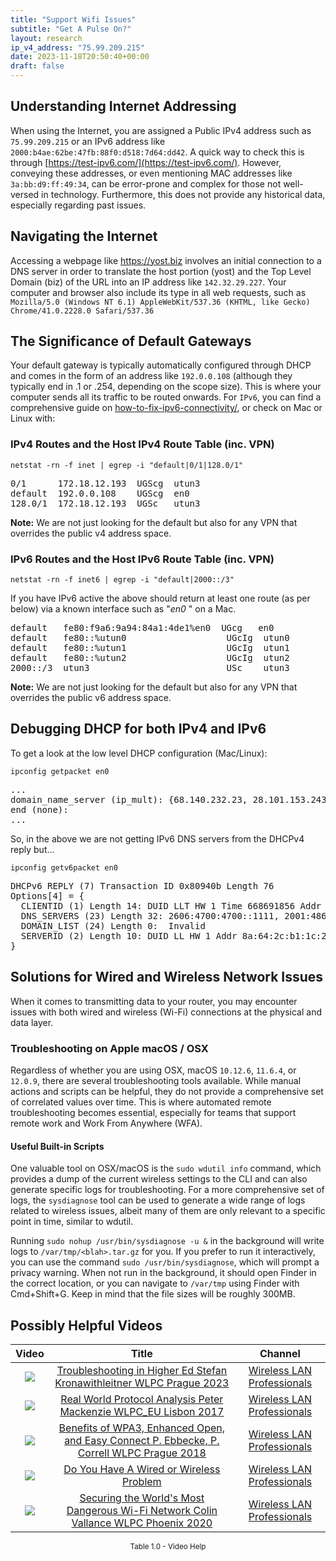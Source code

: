 ```yaml
---
title: "Support Wifi Issues"
subtitle: "Get A Pulse On?"
layout: research
ip_v4_address: "75.99.209.215"
date: 2023-11-18T20:50:40+00:00
draft: false
---
```


## Understanding Internet Addressing

When using the Internet, you are assigned a Public IPv4 address such as ```75.99.209.215``` or an IPv6 address like ```2000:b4ae:62be:47fb:88f0:d518:7d64:dd42```. A quick way to check this is through [https://test-ipv6.com/](https://test-ipv6.com/). However, conveying these addresses, or even mentioning MAC addresses like ```3a:bb:d9:ff:49:34```, can be error-prone and complex for those not well-versed in technology. Furthermore, this does not provide any historical data, especially regarding past issues.
## Navigating the Internet
Accessing a webpage like https://yost.biz involves an initial connection to a DNS server in order to translate the host portion (yost) and the Top Level Domain (biz) of the URL into an IP address like ```142.32.29.227```. Your computer and browser also include its type in all web requests, such as <br>```Mozilla/5.0 (Windows NT 6.1) AppleWebKit/537.36 (KHTML, like Gecko) Chrome/41.0.2228.0 Safari/537.36```
## The Significance of Default Gateways
Your default gateway is typically automatically configured through DHCP and comes in the form of an address like ```192.0.0.108``` (although they typically end in .1 or .254, depending on the scope size). This is where your computer sends all its traffic to be routed onwards. For ```IPv6```, you can find a comprehensive guide on [how-to-fix-ipv6-connectivity/](/blog/how-to-fix-ipv6-connectivity/), or check on Mac or Linux with: <br>
### IPv4 Routes and the Host IPv4 Route Table (inc. VPN)
```netstat -rn -f inet | egrep -i "default|0/1|128.0/1"```

<pre>
0/1      172.18.12.193  UGScg  utun3
default  192.0.0.108    UGScg  en0
128.0/1  172.18.12.193  UGSc   utun3</pre>

**Note:** We are not just looking for the default but also for any VPN that overrides the public v4 address space.

### IPv6 Routes and the Host IPv6 Route Table (inc. VPN)
```netstat -rn -f inet6 | egrep -i "default|2000::/3"```

If you have IPv6 active the above should return at least one route (as per below) via a known interface such as "_en0_ " on a Mac. 

<pre>
default   fe80:f9a6:9a94:84a1:4de1%en0  UGcg   en0
default   fe80::%utun0                   UGcIg  utun0
default   fe80::%utun1                   UGcIg  utun1
default   fe80::%utun2                   UGcIg  utun2
2000::/3  utun3                          USc    utun3</pre>

**Note:** We are not just looking for the default but also for any VPN that overrides the public v6 address space.
<br>

## Debugging DHCP for both IPv4 and IPv6

To get a look at the low level DHCP configuration (Mac/Linux): 

```ipconfig getpacket en0```

<pre>
...
domain_name_server (ip_mult): {68.140.232.23, 28.101.153.243}
end (none):
...</pre>

So, in the above we are not getting IPv6 DNS servers from the DHCPv4 reply but...

```ipconfig getv6packet en0```

<pre>
DHCPv6 REPLY (7) Transaction ID 0x80940b Length 76
Options[4] = {
  CLIENTID (1) Length 14: DUID LLT HW 1 Time 668691856 Addr 3a:bb:d9:ff:49:34
  DNS_SERVERS (23) Length 32: 2606:4700:4700::1111, 2001:4860:4860::8844
  DOMAIN_LIST (24) Length 0:  Invalid
  SERVERID (2) Length 10: DUID LL HW 1 Addr 8a:64:2c:b1:1c:2f
}</pre>




## Solutions for Wired and Wireless Network Issues
When it comes to transmitting data to your router, you may encounter issues with both wired and wireless (Wi-Fi) connections at the physical and data layer.
### Troubleshooting on Apple macOS / OSX
Regardless of whether you are using OSX, macOS ```10.12.6```, ```11.6.4```, or ```12.0.9```, there are several troubleshooting tools available. While manual actions and scripts can be helpful, they do not provide a comprehensive set of correlated values over time. This is where automated remote troubleshooting becomes essential, especially for teams that support remote work and Work From Anywhere (WFA).
#### Useful Built-in Scripts
One valuable tool on OSX/macOS is the ```sudo wdutil info``` command, which provides a dump of the current wireless settings to the CLI and can also generate specific logs for troubleshooting. For a more comprehensive set of logs, the ```sysdiagnose``` tool can be used to generate a wide range of logs related to wireless issues, albeit many of them are only relevant to a specific point in time, similar to wdutil.

Running ```sudo nohup /usr/bin/sysdiagnose -u &``` in the background will write logs to ```/var/tmp/<blah>.tar.gz``` for you. If you prefer to run it interactively, you can use the command ```sudo /usr/bin/sysdiagnose```, which will prompt a privacy warning. When not run in the background, it should open Finder in the correct location, or you can navigate to ```/var/tmp``` using Finder with Cmd+Shift+G. Keep in mind that the file sizes will be roughly 300MB.
## Possibly Helpful Videos

<link href="/plugins/lity/css/lity.min.css" rel="stylesheet">
<script src="/plugins/lity/js/lity.min.js"></script>
<div class="table1-start"></div>

|Video | Title | Channel |
| :---: | :---: | :---: |
|<a href="https://www.youtube.com/watch?v=wNBRINpizoU" data-lity><img src="https://i.ytimg.com/vi/wNBRINpizoU/default.jpg" class="img-fluid"></a>|<a href="https://www.youtube.com/watch?v=wNBRINpizoU" data-lity>Troubleshooting in Higher Ed   Stefan Kronawithleitner   WLPC Prague 2023</a>|<a target="_blank" href="https://www.youtube.com/channel/UCIzBSS46vcqhwmBZ7ZpY-yg" >Wireless LAN Professionals</a>|
|<a href="https://www.youtube.com/watch?v=npVezI4l7tA" data-lity><img src="https://i.ytimg.com/vi/npVezI4l7tA/default.jpg" class="img-fluid"></a>|<a href="https://www.youtube.com/watch?v=npVezI4l7tA" data-lity>Real World Protocol Analysis   Peter Mackenzie   WLPC_EU Lisbon 2017</a>|<a target="_blank" href="https://www.youtube.com/channel/UCIzBSS46vcqhwmBZ7ZpY-yg" >Wireless LAN Professionals</a>|
|<a href="https://www.youtube.com/watch?v=r9oXNxgAKhM" data-lity><img src="https://i.ytimg.com/vi/r9oXNxgAKhM/default.jpg" class="img-fluid"></a>|<a href="https://www.youtube.com/watch?v=r9oXNxgAKhM" data-lity>Benefits of WPA3, Enhanced Open, and Easy Connect   P. Ebbecke, P. Correll   WLPC Prague 2018</a>|<a target="_blank" href="https://www.youtube.com/channel/UCIzBSS46vcqhwmBZ7ZpY-yg" >Wireless LAN Professionals</a>|
|<a href="https://www.youtube.com/watch?v=AJ29knJ5Rsk" data-lity><img src="https://i.ytimg.com/vi/AJ29knJ5Rsk/default.jpg" class="img-fluid"></a>|<a href="https://www.youtube.com/watch?v=AJ29knJ5Rsk" data-lity>Do You Have A Wired or Wireless Problem</a>|<a target="_blank" href="https://www.youtube.com/channel/UCIzBSS46vcqhwmBZ7ZpY-yg" >Wireless LAN Professionals</a>|
|<a href="https://www.youtube.com/watch?v=hZ2RBmOz8RE" data-lity><img src="https://i.ytimg.com/vi/hZ2RBmOz8RE/default.jpg" class="img-fluid"></a>|<a href="https://www.youtube.com/watch?v=hZ2RBmOz8RE" data-lity>Securing the World&#39;s Most Dangerous Wi-Fi Network   Colin Vallance   WLPC Phoenix 2020</a>|<a target="_blank" href="https://www.youtube.com/channel/UCIzBSS46vcqhwmBZ7ZpY-yg" >Wireless LAN Professionals</a>|

<center><small>Table 1.0 - Video Help</small></center>
 <br>
<div class="table1-end"></div>
<script type="text/javascript">
(function() {
    $('div.table1-start').nextUntil('div.table1-end', 'table').addClass('table thead-dark table-striped table-responsive rounded').attr('id', 't1');
    $('#t1').find('thead').addClass('thead-dark');
})();
</script>
